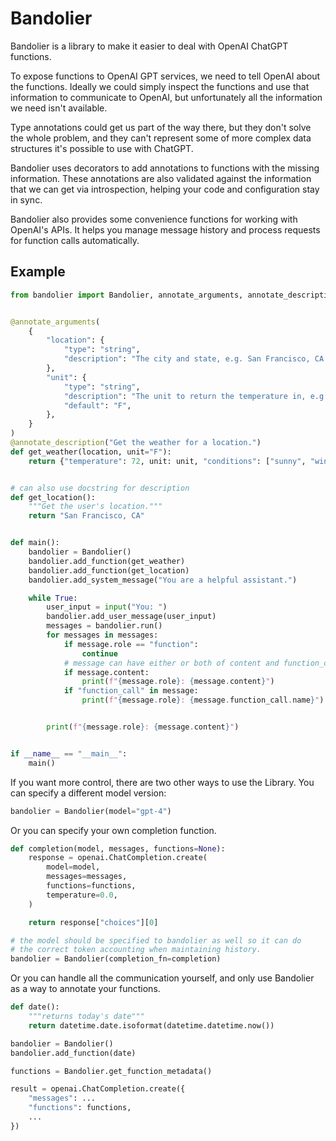 # Bandolier

Bandolier is a library to make it easier to deal with OpenAI ChatGPT functions.

To expose functions to OpenAI GPT services, we need to tell OpenAI about the
functions.  Ideally we could simply inspect the functions and use that information
to communicate to OpenAI, but unfortunately all the information we need isn't
available.

Type annotations could get us part of the way there, but they don't solve the
whole problem, and they can't represent some of more complex data structures
it's possible to use with ChatGPT.

Bandolier uses decorators to add annotations to functions with the missing
information.  These annotations are also validated against the information
that we can get via introspection, helping your code and configuration
stay in sync.

Bandolier also provides some convenience functions for working with OpenAI's APIs.
It helps you manage message history and process requests for function calls automatically.

## Example

```python
from bandolier import Bandolier, annotate_arguments, annotate_description


@annotate_arguments(
    {
        "location": {
            "type": "string",
            "description": "The city and state, e.g. San Francisco, CA.",
        },
        "unit": {
            "type": "string",
            "description": "The unit to return the temperature in, e.g. F or C.",
            "default": "F",
        },
    }
)
@annotate_description("Get the weather for a location.")
def get_weather(location, unit="F"):
    return {"temperature": 72, unit: unit, "conditions": ["sunny", "windy"]}


# can also use docstring for description
def get_location():
    """Get the user's location."""
    return "San Francisco, CA"


def main():
    bandolier = Bandolier()
    bandolier.add_function(get_weather)
    bandolier.add_function(get_location)
    bandolier.add_system_message("You are a helpful assistant.")

    while True:
        user_input = input("You: ")
        bandolier.add_user_message(user_input)
        messages = bandolier.run()
        for messages in messages:
            if message.role == "function":
                continue
            # message can have either or both of content and function_call
            if message.content:
                print(f"{message.role}: {message.content}")
            if "function_call" in message:
                print(f"{message.role}: {message.function_call.name}")


        print(f"{message.role}: {message.content}")


if __name__ == "__main__":
    main()
```

If you want more control, there are two other ways to use the Library. You can specify
a different model version:

```python
bandolier = Bandolier(model="gpt-4")
```
Or you can specify your own completion function.


```python
def completion(model, messages, functions=None):
    response = openai.ChatCompletion.create(
        model=model,
        messages=messages,
        functions=functions,
        temperature=0.0,
    )

    return response["choices"][0]

# the model should be specified to bandolier as well so it can do
# the correct token accounting when maintaining history.
bandolier = Bandolier(completion_fn=completion)

```

Or you can handle all the communication yourself, and only use Bandolier
as a way to annotate your functions.

```python
def date():
    """returns today's date"""
    return datetime.date.isoformat(datetime.datetime.now())

bandolier = Bandolier()
bandolier.add_function(date)

functions = Bandolier.get_function_metadata()

result = openai.ChatCompletion.create({
    "messages": ...
    "functions": functions,
    ...
})
```